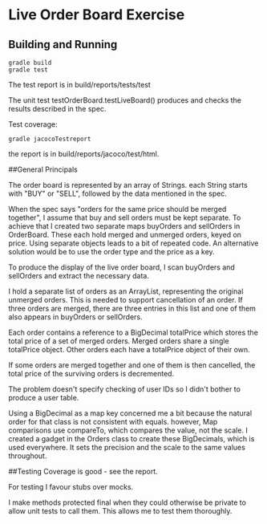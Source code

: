 # Live Order Board Exercise

## Building and Running
    gradle build
    gradle test

The test report is in build/reports/tests/test

The unit test testOrderBoard.testLiveBoard() produces and checks the results described in the spec.

Test coverage:

    gradle jacocoTestreport

the report is in build/reports/jacoco/test/html.

##General Principals

The order board is represented by an array of Strings.
each String starts with "BUY" or "SELL",
followed by the data mentioned in the spec.
 
When the spec says "orders for the same price should be merged together",
I assume that buy and sell orders must be kept separate.
To achieve that I created two separate maps buyOrders and sellOrders in OrderBoard.
These each hold merged and unmerged orders, keyed on price.
Using separate objects leads to a bit of repeated code.
An alternative solution would be to use the order type and
the price as a key.

To produce the display of the live order board,
I scan buyOrders and sellOrders
and extract the necessary data.
 
I hold a separate list of orders as an ArrayList,
representing the original unmerged orders.
This is needed to support cancellation of an order.
If three orders are merged,
there are three entries in this list and one of them also appears in
buyOrders or sellOrders. 
 
Each order
contains a reference to a BigDecimal totalPrice
which stores the total price of a set of merged orders.
Merged orders share a single totalPrice object.
Other orders each have a totalPrice object of their own.

If some orders are merged together and one of them is then cancelled,
the total price of the surviving orders
is decremented.

The problem doesn't specify checking of user IDs
so I didn't bother to produce a user table.

Using a BigDecimal as a map key
concerned me a bit because the natural order for that class
is not consistent with equals.
however, Map comparisons use compareTo,
which compares the value, not the scale.
I created a gadget in the Orders class to create these BigDecimals,
which is used everywhere.
It sets the precision and the scale to the same values throughout.

##Testing
Coverage is good - see the report.

For testing I favour stubs over mocks.

I make methods protected final when they
could otherwise be private to allow unit tests to call them.
This allows me to test them thoroughly.

